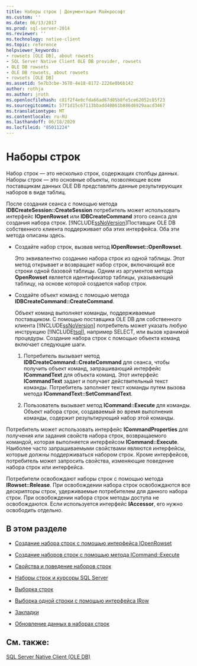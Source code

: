 ```yaml
---
title: Наборы строк | Документация Майкрософт
ms.custom: ''
ms.date: 06/13/2017
ms.prod: sql-server-2014
ms.reviewer: ''
ms.technology: native-client
ms.topic: reference
helpviewer_keywords:
- rowsets [OLE DB], about rowsets
- SQL Server Native Client OLE DB provider, rowsets
- OLE DB rowsets
- OLE DB rowsets, about rowsets
- rowsets [OLE DB]
ms.assetid: 5e7b3cbe-3670-4e18-8172-2226e0b6b142
author: rothja
ms.author: jroth
ms.openlocfilehash: c81f2f4e0cfda66ad67d05b8fe5ce62052c85f23
ms.sourcegitcommit: 57f1d15c67113bbadd40861b886d6929aacd3467
ms.translationtype: MT
ms.contentlocale: ru-RU
ms.lasthandoff: 06/18/2020
ms.locfileid: "85011224"
---
```

# <a name="rowsets"></a>Наборы строк
  Набор строк — это несколько строк, содержащих столбцы данных. Наборы строк — это основные объекты, позволяющие всем поставщикам данных OLE DB представлять данные результирующих наборов в виде таблиц.  
  
 После создания сеанса с помощью метода **IDBCreateSession::CreateSession** потребитель может использовать интерфейс **IOpenRowset** или **IDBCreateCommand** этого сеанса для создания набора строк. [!INCLUDE[ssNoVersion](../../includes/ssnoversion-md.md)]Поставщик OLE DB собственного клиента поддерживает оба этих интерфейса. Оба эти метода описаны здесь.  
  
-   Создайте набор строк, вызвав метод **IOpenRowset::OpenRowset**.  
  
     Это эквивалентно созданию набора строк из одной таблицы. Этот метод открывает и возвращает набор строк, включающий все строки одной базовой таблицы. Одним из аргументов метода **OpenRowset** является идентификатор таблицы, указывающий таблицу, на основе которой создается набор строк.  
  
-   Создайте объект команд с помощью метода **IDBCreateCommand::CreateCommand**.  
  
     Объект команд выполняет команды, поддерживаемые поставщиком. С помощью поставщика OLE DB для собственного клиента [!INCLUDE[ssNoVersion](../../includes/ssnoversion-md.md)] потребитель может указать любую инструкцию [!INCLUDE[tsql](../../includes/tsql-md.md)], например SELECT, или вызов хранимой процедуры. Создание набора строк с помощью объекта команд включает следующие шаги.  
  
    1.  Потребитель вызывает метод **IDBCreateCommand::CreateCommand** для сеанса, чтобы получить объект команд, запрашивающий интерфейс **ICommandText** для объекта команд. Этот интерфейс **ICommandText** задает и получает действительный текст команды. Потребитель заполняет текст команды путем вызова метода **ICommandText::SetCommandText**.  
  
    2.  Пользователь вызывает метод **ICommand::Execute** для команды. Объект набора строк, создаваемый во время выполнения команды, содержит результирующий набор этой команды.  
  
 Потребитель может использовать интерфейс **ICommandProperties** для получения или задания свойств набора строк, возвращаемого командой, которая выполняется интерфейсом **ICommand::Execute**. Наиболее часто запрашиваемыми свойствами являются интерфейсы, которые должны поддерживаться набором строк. Кроме интерфейсов, потребитель может запросить свойства, изменяющие поведение набора строк или интерфейса.  
  
 Потребители освобождают наборы строк с помощью метода **IRowset::Release**. При освобождении набора строк освобождаются все дескрипторы строк, удерживаемые потребителем для данного набора строк. При освобождении набора строк методы доступа не освобождаются. Если используется интерфейс **IAccessor**, его нужно освободить отдельно.  
  
## <a name="in-this-section"></a>В этом разделе  
  
-   [Создание набора строк с помощью интерфейса IOpenRowset](creating-a-rowset-with-iopenrowset.md)  
  
-   [Создание наборов строк с помощью метода ICommand::Execute](creating-rowsets-with-icommand-execute.md)  
  
-   [Свойства и поведение наборов строк](rowset-properties-and-behaviors.md)  
  
-   [Наборы строк и курсоры SQL Server](rowsets-and-sql-server-cursors.md)  
  
-   [Выборка строк](fetching-rows.md)  
  
-   [Выборка одной строки с помощью интерфейса IRow](fetching-a-single-row-with-irow.md)  
  
-   [Закладки](bookmarks.md)  
  
-   [Обновление данных в наборах строк](updating-data-in-rowsets.md)  
  
## <a name="see-also"></a>См. также:  
 [SQL Server Native Client (OLE DB)](../native-client/ole-db/sql-server-native-client-ole-db.md)  
  
  
